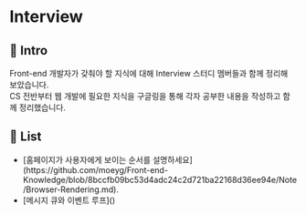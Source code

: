 # Interview

## 🚀 Intro

Front-end 개발자가 갖춰야 할 지식에 대해 Interview 스터디 멤버들과 함께 정리해 보았습니다. <br>
CS 전반부터 웹 개발에 필요한 지식을 구글링을 통해 각자 공부한 내용을 작성하고 함께 정리했습니다.

## 📝 List

<ul>
  <li>[홈페이지가 사용자에게 보이는 순서를 설명하세요](https://github.com/moeyg/Front-end-Knowledge/blob/8bccfb09bc53d4adc24c2d721ba22168d36ee94e/Note/Browser-Rendering.md).</li>
  <li>[메시지 큐와 이벤트 루프]()</li>
  	
</ul>
